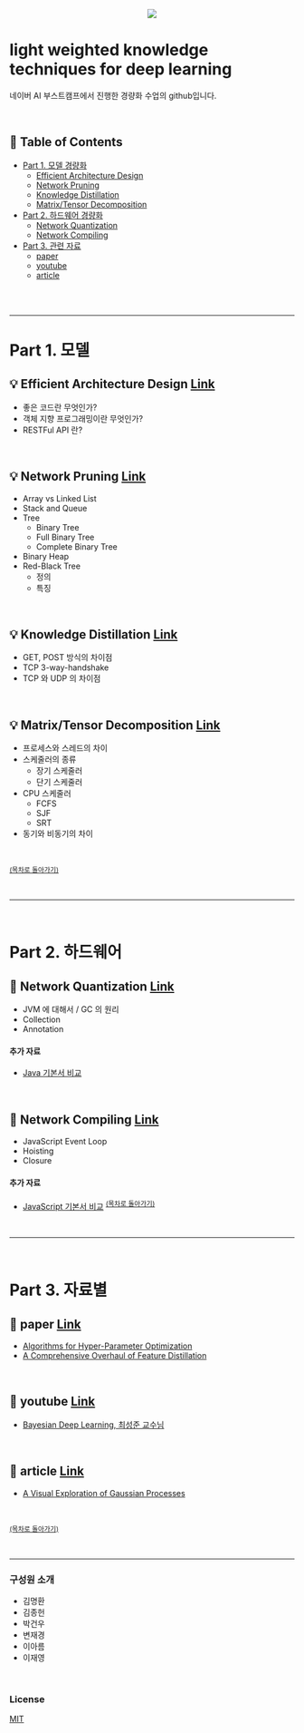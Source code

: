 <div align=center>

![](/assets/images/tech_interview_main.png)

</div>

# light weighted knowledge techniques for deep learning

네이버 AI 부스트캠프에서 진행한 경량화 수업의 github입니다.
<!-- <div align=center></div> -->

</br>

## :memo: Table of Contents

<!-- - [경량화의 목적](#경량화의-목적) -->
- [Part 1. 모델 경량화](#part-1-모델)
  - [Efficient Architecture Design]()
  - [Network Pruning]()
  - [Knowledge Distillation]()
  - [Matrix/Tensor Decomposition]()
- [Part 2. 하드웨어 경량화](#part-2-하드웨어)
  - [Network Quantization]()
  - [Network Compiling]()
- [Part 3. 관련 자료](#part-3-자료별)
  - [paper]()
  - [youtube]()
  - [article]()
</br>

</br>

<!-- 
### [경량화의 목적]()

- 모델의연구와는별개로,산업에적용되기위해서거쳐야하는과정
- 요구조건(하드웨어종류,latency제한,요구throughput,성능)들간의trade-off를 고려하여모델경량화/최적화를수행 -->

---
# Part 1. 모델

## :bulb: Efficient Architecture Design [Link]()

- 좋은 코드란 무엇인가?
- 객체 지향 프로그래밍이란 무엇인가?
- RESTFul API 란?

</br>

## :bulb: Network Pruning [Link]()

- Array vs Linked List
- Stack and Queue
- Tree
  - Binary Tree
  - Full Binary Tree
  - Complete Binary Tree
- Binary Heap
- Red-Black Tree
  - 정의
  - 특징
</br>

## :bulb: Knowledge Distillation [Link]()

- GET, POST 방식의 차이점
- TCP 3-way-handshake
- TCP 와 UDP 의 차이점

</br>

## :bulb: Matrix/Tensor Decomposition [Link]()

- 프로세스와 스레드의 차이
- 스케줄러의 종류
  - 장기 스케줄러
  - 단기 스케줄러
- CPU 스케줄러
  - FCFS
  - SJF
  - SRT
- 동기와 비동기의 차이

</br>

<sup>[(목차로 돌아가기)](#light-weighted-knowledge-techniques-for-deep-learning)</sup>

</br>

---

</br>

# Part 2. 하드웨어

## :gem: Network Quantization [Link]()

- JVM 에 대해서 / GC 의 원리
- Collection
- Annotation

#### 추가 자료

- [Java 기본서 비교](http://asfirstalways.tistory.com/146)

</br>

## :gem: Network Compiling [Link]()

- JavaScript Event Loop
- Hoisting
- Closure

#### 추가 자료

- [JavaScript 기본서 비교](http://asfirstalways.tistory.com/246)
<sup>[(목차로 돌아가기)](#light-weighted-knowledge-techniques-for-deep-learning)</sup>

</br>

---

</br>

# Part 3. 자료별

## :large_orange_diamond: paper [Link]()

- [Algorithms for Hyper-Parameter Optimization](https://papers.nips.cc/paper/2011/file/86e8f7ab32cfd12577bc2619bc635690-Paper.pdf)
- [A Comprehensive Overhaul of Feature Distillation](https://arxiv.org/pdf/1904.01866.pdf)


</br>

## :large_orange_diamond: youtube [Link]()

- [Bayesian Deep Learning, 최성준 교수님](https://www.edwith.org/bayesiandeeplearning/lecture/24811?isDesc=false)


</br>

## :large_orange_diamond: article [Link]()

- [A Visual Exploration of Gaussian Processes](https://distill.pub/2019/visual-exploration-gaussian-processes/)

</br>

<sup>[(목차로 돌아가기)](#light-weighted-knowledge-techniques-for-deep-learning)</sup>

</br>

---


### 구성원 소개

- 김명환
- 김종헌
- 박건우
- 변재경
- 이아름
- 이재영

</br>

### License

[MIT]()
